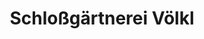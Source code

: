 ---
title: "Schloßgärtnerei Völkl"
url: /alteglofsheim/schlossgaertnerei-voelkl/
shop: Garten-Center
---